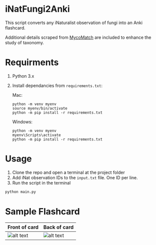# iNatFungi2Anki

This script converts any iNaturalist observation of fungi into an Anki flashcard. 

Additional details scraped from [MycoMatch](https://www.mycomatch.com/) are included to enhance the study of taxonomy.

# Requirments
1) Python 3.x
2) Install dependancies from `requirements.txt`:

   Mac:
   ```
   python -m venv myenv
   source myenv/bin/activate
   python -m pip install -r requirements.txt
   ```
   Windows:
   ```
   python -m venv myenv
   myenv\Scripts\activate
   python -m pip install -r requirements.txt
   ```

# Usage
1) Clone the repo and open a terminal at the project folder
2) Add iNat observation IDs to the `input.txt` file. One ID per line.
3) Run the script in the terminal
```bash
python main.py
```

# Sample Flashcard
Front of card | Back of card
--- | --- 
![alt text](https://raw.githubusercontent.com/jaredbance/iNatFungi2Anki/master/demoPics/1.png) | ![alt text](https://raw.githubusercontent.com/jaredbance/iNatFungi2Anki/master/demoPics/2.png)
